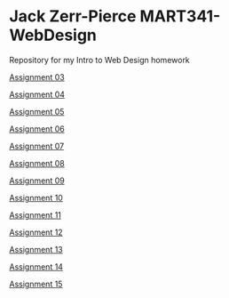 # Jack Zerr-Pierce MART341-WebDesign
Repository for my Intro to Web Design homework

   <p>
<a href="https://jackzpierce.github.io/MART341-WebDesign/assignment-03/">Assignment 03</a>
   </p>
   
   <p>
<a href="https://jackzpierce.github.io/MART341-WebDesign/assignment-04/">Assignment 04</a>
  </p>
  
   <p>
<a href="https://jackzpierce.github.io/MART341-WebDesign/assignment-05/">Assignment 05</a>
  </p>
  
 <a href="https://jackzpierce.github.io/MART341-WebDesign/assignment-06/">Assignment 06</a>
 
  <p>
<a href="https://jackzpierce.github.io/MART341-WebDesign/assignment-07/">Assignment 07</a>
  </p>
  
   <p>
<a href="https://jackzpierce.github.io/MART341-WebDesign/assignment-08/">Assignment 08</a>
  </p>

   <p>
<a href="https://jackzpierce.github.io/MART341-WebDesign/assignment-09/">Assignment 09</a>
  </p>
  
  <p>
<a href="https://jackzpierce.github.io/MART341-WebDesign/assignment-10/">Assignment 10</a>
  </p>
  
  <p>
<a href="https://jackzpierce.github.io/MART341-WebDesign/assignment-11/">Assignment 11</a>
  </p>

 <p>
<a href="https://jackzpierce.github.io/MART341-WebDesign/assignment-12/">Assignment 12</a>
  </p>
  
   <p>
<a href="https://jackzpierce.github.io/MART341-WebDesign/assignment-13/">Assignment 13</a>
  </p>
  
  <p>
<a href="https://jackzpierce.github.io/MART341-WebDesign/assignment-14/">Assignment 14</a>
  </p>
  
  <p>
<a href="https://jackzpierce.github.io/MART341-WebDesign/assignment-15/">Assignment 15</a>
  </p>



  

